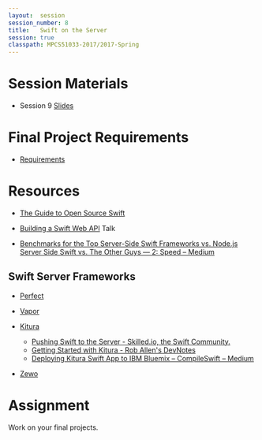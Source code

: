 ```yaml
---
layout:  session
session_number: 8
title:   Swift on the Server
session: true
classpath: MPCS51033-2017/2017-Spring
---
```


Session Materials
================================================================================
* Session 9 [Slides]({mpcs51033-2019-autumn-lecture-8.pdf)

Final Project Requirements
==========================
* [Requirements]({mpcs51033-2019-autumn-final-project-requirements.pdf)


Resources
================================================================================

* [The Guide to Open Source Swift](https://news.realm.io/news/open-source-swift-guide/)

* [Building a Swift Web API](http://news.realm.io/news/kyle-fuller-building-a-swift-web-api-try-swift-2017/) Talk

* [Benchmarks for the Top Server-Side Swift Frameworks vs. Node.js](https://medium.com/@rymcol/benchmarks-for-the-top-server-side-swift-frameworks-vs-node-js-24460cfe0beb)
[Server Side Swift vs. The Other Guys — 2: Speed – Medium](https://medium.com/@qutheory/server-side-swift-vs-the-other-guys-2-speed-ca65b2f79505)


Swift Server Frameworks
--------------------------------------------------------------------------------
* [Perfect](https://github.com/perfectlySoft/Perfect)

* [Vapor](https://github.com/vapor/Vapor)

* [Kitura](https://github.com/ibm-swift/kitura)
  * [Pushing Swift to the Server -  Skilled.io, the Swift Community.](https://www.skilled.io/u/swiftsummit/pushing-swift-to-the-server)
  * [Getting Started with Kitura - Rob Allen's DevNotes](https://akrabat.com/kitura-tutorial/)
  * [Deploying Kitura Swift App to IBM Bluemix – CompileSwift – Medium](https://medium.com/compileswift/deploying-kitura-swift-app-to-ibm-bluemix-c884fb3de164)

* [Zewo](https://github.com/zewo/Zewo)

Assignment
============
Work on your final projects.
